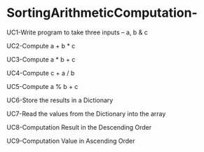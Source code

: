 # SortingArithmeticComputation-
UC1-Write program to take three inputs – a, b & c

UC2-Compute a + b * c

UC3-Compute a * b + c 

UC4-Compute c + a / b

UC5-Compute a % b + c

UC6-Store the results in a Dictionary 

UC7-Read the values from the Dictionary into the array

UC8-Computation Result in the Descending Order

UC9-Computation Value in Ascending Order
